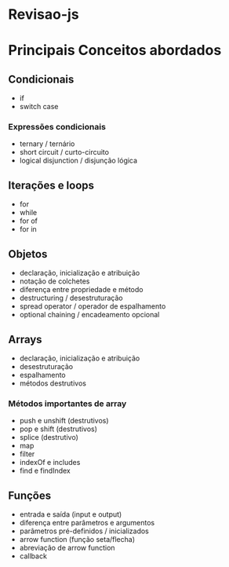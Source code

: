 # Revisao-js
# Principais Conceitos abordados

## Condicionais

- if
- switch case

### Expressões condicionais

- ternary / ternário
- short circuit / curto-circuito
- logical disjunction / disjunção lógica

## Iterações e loops

- for
- while
- for of
- for in

## Objetos

- declaração, inicialização e atribuição
- notação de colchetes
- diferença entre propriedade e método
- destructuring / desestruturação
- spread operator / operador de espalhamento
- optional chaining / encadeamento opcional

## Arrays

- declaração, inicialização e atribuição
- desestruturação
- espalhamento
- métodos destrutivos

### Métodos importantes de array

- push e unshift (destrutivos)
- pop e shift (destrutivos)
- splice (destrutivo)
- map
- filter
- indexOf e includes
- find e findIndex

## Funções

- entrada e saída (input e output)
- diferença entre parâmetros e argumentos
- parâmetros pré-definidos / inicializados
- arrow function (função seta/flecha)
- abreviação de arrow function
- callback